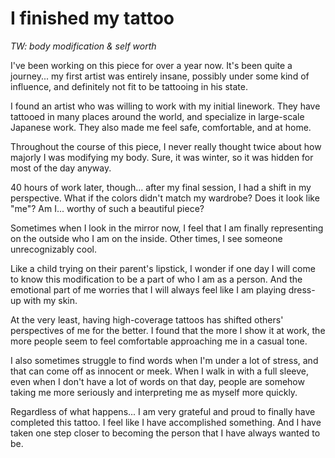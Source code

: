 # I finished my tattoo

*TW: body modification & self worth*

I've been working on this piece for over a year now. It's been quite a journey... my first artist was entirely insane, possibly under some kind of influence, and definitely not fit to be tattooing in his state.

I found an artist who was willing to work with my initial linework. They have tattooed in many places around the world, and specialize in large-scale Japanese work. They also made me feel safe, comfortable, and at home.

Throughout the course of this piece, I never really thought twice about how majorly I was modifying my body. Sure, it was winter, so it was hidden for most of the day anyway.

40 hours of work later, though... after my final session, I had a shift in my perspective. What if the colors didn't match my wardrobe? Does it look like "me"? Am I... worthy of such a beautiful piece?

Sometimes when I look in the mirror now, I feel that I am finally representing on the outside who I am on the inside. Other times, I see someone unrecognizably cool. 

Like a child trying on their parent's lipstick, I wonder if one day I will come to know this modification to be a part of who I am as a person. And the emotional part of me worries that I will always feel like I am playing dress-up with my skin.

At the very least, having high-coverage tattoos has shifted others' perspectives of me for the better. I found that the more I show it at work, the more people seem to feel comfortable approaching me in a casual tone. 

I also sometimes struggle to find words when I'm under a lot of stress, and that can come off as innocent or meek. When I walk in with a full sleeve, even when I don't have a lot of words on that day, people are somehow taking me more seriously and interpreting me as myself more quickly.

Regardless of what happens... I am very grateful and proud to finally have completed this tattoo. I feel like I have accomplished something. And I have taken one step closer to becoming the person that I have always wanted to be.